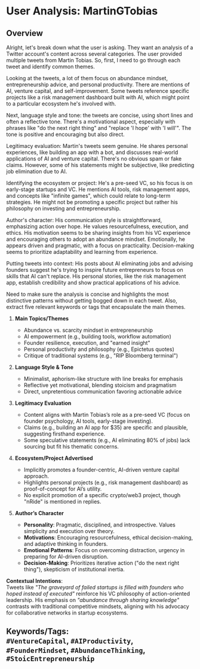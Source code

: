# User Analysis: MartinGTobias

## Overview

<think>
Alright, let's break down what the user is asking. They want an analysis of a Twitter account's content across several categories. The user provided multiple tweets from Martin Tobias. So, first, I need to go through each tweet and identify common themes. 

Looking at the tweets, a lot of them focus on abundance mindset, entrepreneurship advice, and personal productivity. There are mentions of AI, venture capital, and self-improvement. Some tweets reference specific projects like a risk management dashboard built with AI, which might point to a particular ecosystem he's involved with. 

Next, language style and tone: the tweets are concise, using short lines and often a reflective tone. There's a motivational aspect, especially with phrases like "do the next right thing" and "replace 'I hope' with 'I will'". The tone is positive and encouraging but also direct.

Legitimacy evaluation: Martin's tweets seem genuine. He shares personal experiences, like building an app with a bot, and discusses real-world applications of AI and venture capital. There's no obvious spam or fake claims. However, some of his statements might be subjective, like predicting job elimination due to AI.

Identifying the ecosystem or project: He's a pre-seed VC, so his focus is on early-stage startups and VC. He mentions AI tools, risk management apps, and concepts like "infinite games", which could relate to long-term strategies. He might not be promoting a specific project but rather his philosophy on investing and entrepreneurship.

Author's character: His communication style is straightforward, emphasizing action over hope. He values resourcefulness, execution, and ethics. His motivation seems to be sharing insights from his VC experience and encouraging others to adopt an abundance mindset. Emotionally, he appears driven and pragmatic, with a focus on practicality. Decision-making seems to prioritize adaptability and learning from experience.

Putting tweets into context: His posts about AI eliminating jobs and advising founders suggest he's trying to inspire future entrepreneurs to focus on skills that AI can't replace. His personal stories, like the risk management app, establish credibility and show practical applications of his advice.

Need to make sure the analysis is concise and highlights the most distinctive patterns without getting bogged down in each tweet. Also, extract five relevant keywords or tags that encapsulate the main themes.
</think>

1. **Main Topics/Themes**  
   - Abundance vs. scarcity mindset in entrepreneurship  
   - AI empowerment (e.g., building tools, workflow automation)  
   - Founder resilience, execution, and "earned insight"  
   - Personal productivity and philosophy (e.g., Epictetus quotes)  
   - Critique of traditional systems (e.g., "RIP Bloomberg terminal")  

2. **Language Style & Tone**  
   - Minimalist, aphorism-like structure with line breaks for emphasis  
   - Reflective yet motivational, blending stoicism and pragmatism  
   - Direct, unpretentious communication favoring actionable advice  

3. **Legitimacy Evaluation**  
   - Content aligns with Martin Tobias’s role as a pre-seed VC (focus on founder psychology, AI tools, early-stage investing).  
   - Claims (e.g., building an AI app for $35) are specific and plausible, suggesting firsthand experience.  
   - Some speculative statements (e.g., AI eliminating 80% of jobs) lack sourcing but fit his thematic concerns.  

4. **Ecosystem/Project Advertised**  
   - Implicitly promotes a founder-centric, AI-driven venture capital approach.  
   - Highlights personal projects (e.g., risk management dashboard) as proof-of-concept for AI’s utility.  
   - No explicit promotion of a specific crypto/web3 project, though "nRide" is mentioned in replies.  

5. **Author’s Character**  
   - **Personality**: Pragmatic, disciplined, and introspective. Values simplicity and execution over theory.  
   - **Motivations**: Encouraging resourcefulness, ethical decision-making, and adaptive thinking in founders.  
   - **Emotional Patterns**: Focus on overcoming distraction, urgency in preparing for AI-driven disruption.  
   - **Decision-Making**: Prioritizes iterative action ("do the next right thing"), skepticism of institutional inertia.  

**Contextual Intentions**:  
Tweets like *"The graveyard of failed startups is filled with founders who hoped instead of executed"* reinforce his VC philosophy of action-oriented leadership. His emphasis on *"abundance through sharing knowledge"* contrasts with traditional competitive mindsets, aligning with his advocacy for collaborative networks in startup ecosystems.  

**Keywords/Tags**:  
`#VentureCapital`, `#AIProductivity`, `#FounderMindset`, `#AbundanceThinking`, `#StoicEntrepreneurship`
---
